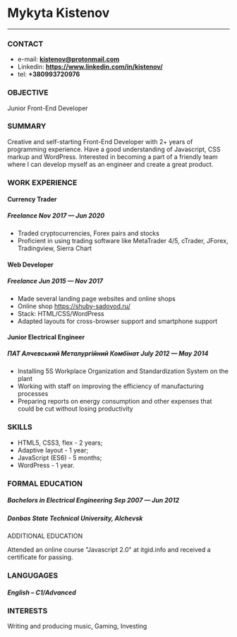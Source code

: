 # Mykyta Kistenov
-----------------
### CONTACT 

- e-mail: **kistenov@protonmail.com**
- Linkedin: **https://www.linkedin.com/in/kistenov/**
- tel: **+380993720976**

### OBJECTIVE
Junior Front-End Developer

### SUMMARY

Creative and self-starting Front-End Developer with 2+ years of programming experience. Have a good understanding of Javascript, CSS markup and WordPress. Interested in becoming a part of a friendly team where I can develop myself as an engineer and create a great product.

### WORK EXPERIENCE

#### Currency Trader
##### Freelance Nov 2017 — Jun 2020
- Traded cryptocurrencies, Forex pairs and stocks
- Proficient in using trading software like MetaTrader 4/5, cTrader, JForex, Tradingview, Sierra Chart

#### Web Developer
##### Freelance Jun 2015 — Nov 2017
- Made several landing page websites and online shops
- Online shop https://shuby-sadovod.ru/
- Stack: HTML/CSS/WordPress
- Adapted layouts for cross-browser support and smartphone support

#### Junior Electrical Engineer
##### ПАТ Алчевський Металургійний Комбінат July 2012 — May 2014
- Installing 5S Workplace Organization and Standardization System on the plant
- Working with staff on improving the efficiency of manufacturing processes
- Preparing reports on energy consumption and other expenses that could be cut without losing productivity

### SKILLS
- HTML5, CSS3, flex - 2 years;
- Adaptive layout - 1 year;
- JavaScript (ES6) - 5 months;
- WordPress - 1 year.

### FORMAL EDUCATION

##### Bachelors in Electrical Engineering Sep 2007 — Jun 2012
##### Donbas State Technical University, Alchevsk

ADDITIONAL EDUCATION

Attended an online course "Javascript 2.0" at itgid.info and received a certificate for passing.

### LANGUGAGES

##### English – C1/Advanced

### INTERESTS

Writing and producing music, Gaming, Investing